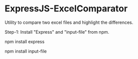 # ExpressJS-ExcelComparator
Utility to compare two excel files and highlight the differences.

Step-1: Install "Express" and "input-file" from npm. 

npm install express

npm install input-file
